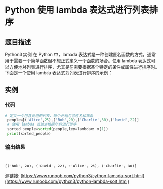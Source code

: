 # Python 使用 lambda 表达式进行列表排序

## 题目描述
Python3 实例
在 Python 中，lambda 表达式是一种创建匿名函数的方式，通常用于需要一个简单函数但不想正式定义一个函数的场合。使用 lambda 表达式可以方便地对列表进行排序，尤其是在需要根据某个特定的条件或属性进行排序时。
下面是一个使用 lambda 表达式对列表进行排序的示例：

## 实例
### 代码
```python
# 定义一个包含元组的列表，每个元组包含姓名和年龄
 people=[('Alice',25),('Bob',20),('Charlie',30),('David',22)]
 # 使用 lambda 表达式根据年龄进行排序
 sorted_people=sorted(people,key=lambdax: x[1])
 print(sorted_people)
```
### 输出结果
```

[('Bob', 20), ('David', 22), ('Alice', 25), ('Charlie', 30)]
```
源链接: [https://www.runoob.com/python3/python-lambda-sort.html](https://www.runoob.com/python3/python-lambda-sort.html)